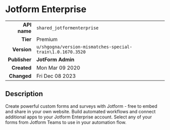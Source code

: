 # Jotform Enterprise
| | |
|-:|-|
|**API name**|`shared_jotformenterprise`|
|**Tier**|Premium|
|**Version**|`u/shgogna/version-mismatches-special-train\1.0.1670.3520`|
|**Publisher**|**JotForm Admin**|
|**Created**|Mon Mar 09 2020|
|**Changed**|Fri Dec 08 2023|

## Description
Create powerful custom forms and surveys with Jotform - free to embed and share in your own website. Build automated workflows and connect additional apps to your Jotform Enterprise account. Select any of your forms from Jotform Teams to use in your automation flow.
